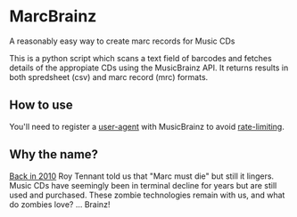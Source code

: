 # MarcBrainz
A reasonably easy way to create marc records for Music CDs

This is a python script which scans a text field of barcodes and fetches details of the appropiate CDs using the MusicBrainz API. It returns results in both spredsheet (csv) and marc record (mrc) formats.

## How to use

You'll need to register a [user-agent](https://musicbrainz.org/doc/MusicBrainz_API/Rate_Limiting#Provide_meaningful_User-Agent_strings) with MusicBrainz to avoid [rate-limiting](https://musicbrainz.org/doc/MusicBrainz_API/Rate_Limiting). 



## Why the name?

[Back in 2010](https://www.libraryjournal.com/story/marc-must-die) Roy Tennant told us that "Marc must die" but still it lingers. Music CDs have seemingly been in terminal decline for years but are still used and purchased. These zombie technologies remain with us, and what do zombies love? ... Brainz! 
